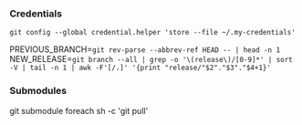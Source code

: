 ### Credentials

```
git config --global credential.helper 'store --file ~/.my-credentials'
```

PREVIOUS_BRANCH=`git rev-parse --abbrev-ref HEAD -- | head -n 1`    
NEW_RELEASE=`git branch --all | grep -o '\(release\)/[0-9]*' | sort -V | tail -n 1 | awk -F'[/.]' '{print "release/"$2"."$3"."$4+1}'`   

### Submodules

git submodule foreach sh -c 'git pull'  
 
